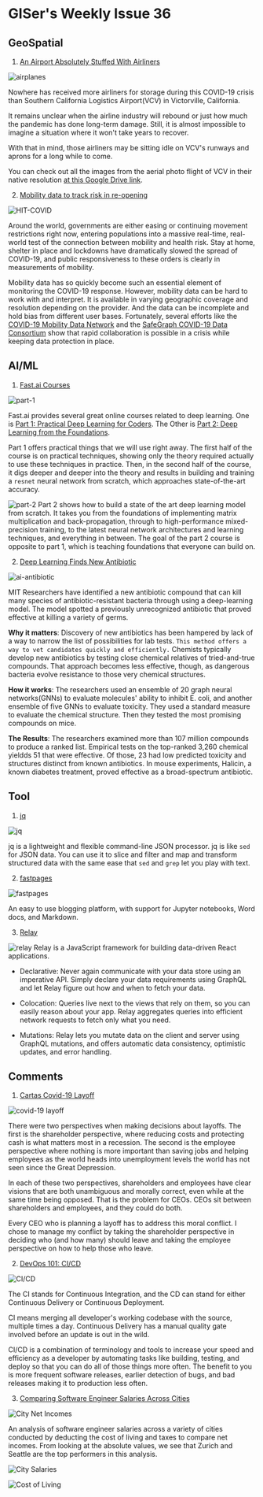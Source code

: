# GISer's Weekly Issue 36

## GeoSpatial

1. [An Airport Absolutely Stuffed With Airliners](https://www.thedrive.com/the-war-zone/33141/these-aerial-and-satellite-photos-of-an-airport-absolutely-stuffed-with-airliners-are-nuts)

![airplanes](https://the-drive-3.imgix.net/https%3A%2F%2Fapi.thedrive.com%2Fwp-content%2Fuploads%2F2020%2F04%2F2352352fsf.jpg%3Fquality%3D85?w=1440&auto=compress%2Cformat&ixlib=js-1.4.1&s=64709bc05d10a2ee312d07029c914bf3)

Nowhere has received more airliners for storage during this COVID-19 crisis than Southern California Logistics Airport(VCV) in Victorville, California.

It remains unclear when the airline industry will rebound or just how much the pandemic has done long-term damage. Still, it is almost impossible to imagine a situation where it won't take years to recover.

With that in mind, those airliners may be sitting idle on VCV's runways and aprons for a long while to come.

You can check out all the images from the aerial photo flight of VCV in their native resolution [at this Google Drive link](https://drive.google.com/drive/folders/1hme0uBZgv3anh3nvN4XEgXQvntUbSBZQ).

2. [Mobility data to track risk in re-opening](https://blog.mapbox.com/mobility-data-to-track-risk-in-re-opening-739e5c20f3ed)

![HIT-COVID](https://miro.medium.com/max/552/0*YVwERykJtuX8s2y2)

Around the world, governments are either easing or continuing movement restrictions right now, entering populations into a massive real-time, real-world test of the connection between mobility and health risk. Stay at home, shelter in place and lockdowns have dramatically slowed the spread of COVID-19, and public responsiveness to these orders is clearly in measurements of mobility.

Mobility data has so quickly become such an essential element of monitoring the COVID-19 response. However, mobility data can be hard to work with and interpret. It is available in varying geographic coverage and resolution depending on the provider. And the data can be incomplete and hold bias from different user bases. Fortunately, several efforts like the [COVID-19 Mobility Data Network](https://www.covid19mobility.org/) and the [SafeGraph COVID-19 Data Consortium](https://www.safegraph.com/covid-19-data-consortium) show that rapid collaboration is possible in a crisis while keeping data protection in place.

## AI/ML

1. [Fast.ai Courses](https://course.fast.ai/index.html)

![part-1](https://www.fast.ai/images/part1v3-thumbs/lesson1-overview.png)

Fast.ai provides several great online courses related to deep learning.
One is [Part 1: Practical Deep Learning for Coders](http://course.fast.ai/). The Other is [Part 2: Deep Learning from the Foundations](https://course.fast.ai/part2).

Part 1 offers practical things that we will use right away. The first half of the course is on practical techniques, showing only the theory required actually to use these techniques in practice. Then, in the second half of the course, it digs deeper and deeper into the theory and results in building and training a `resnet` neural network from scratch, which approaches state-of-the-art accuracy.

![part-2](https://course.fast.ai/images/part2_3/2_foundations.png)
Part 2 shows how to build a state of the art deep learning model from scratch. It takes you from the foundations of implementing matrix multiplication and back-propagation, through to high-performance mixed-precision training, to the latest neural network architectures and learning techniques, and everything in between. The goal of the part 2 course is opposite to part 1, which is teaching foundations that everyone can build on.

2. [Deep Learning Finds New Antibiotic](https://news.mit.edu/2020/artificial-intelligence-identifies-new-antibiotic-0220)

![ai-antibiotic](https://marlin-prod.literatumonline.com/cms/attachment/7c976ae1-3293-41f4-b4af-76cdea1c457b/fx1.jpg)

MIT Researchers have identified a new antibiotic compound that can kill many species of antibiotic-resistant bacteria through using a deep-learning model. The model spotted a previously unrecognized antibiotic that proved effective at killing a variety of germs.

**Why it matters**: Discovery of new antibiotics has been hampered by lack of a way to narrow the list of possibilities for lab tests. `This method offers a way to vet candidates quickly and efficiently.` Chemists typically develop new antibiotics by testing close chemical relatives of tried-and-true compounds. That approach becomes less effective, though, as dangerous bacteria evolve resistance to those very chemical structures.

**How it works**: The researchers used an ensemble of 20 graph neural networks(GNNs) to evaluate molecules' ability to inhibit E. coli, and another ensemble of five GNNs to evaluate toxicity. They used a standard measure to evaluate the chemical structure. Then they tested the most promising compounds on mice.

**The Results**: The researchers examined more than 107 million compounds to produce a ranked list. Empirical tests on the top-ranked 3,260 chemical yieldds 51 that were effective. Of those, 23 had low predicted toxicity and structures distinct from known antibiotics. In mouse experiments, Halicin, a known diabetes treatment, proved effective as a broad-spectrum antibiotic.

## Tool

1. [jq](https://stedolan.github.io/jq/)

![jq](https://stedolan.github.io/jq/jq.png)

jq is a lightweight and flexible command-line JSON processor. jq is like `sed` for JSON data. You can use it to slice and filter and map and transform structured data with the same ease that `sed` and `grep` let you play with text.

2. [fastpages](https://github.com/fastai/fastpages)

![fastpages](https://github.com/fastai/fastpages/raw/master/images/diagram.png)

An easy to use blogging platform, with support for Jupyter notebooks, Word docs, and Markdown.

3. [Relay](https://github.com/facebook/relay)

![relay](https://reactjs-bot.github.io/react/img/blog/relay-components/relay-architecture.png)
Relay is a JavaScript framework for building data-driven React applications.

- Declarative: Never again communicate with your data store using an imperative API. Simply declare your data requirements using GraphQL and let Relay figure out how and when to fetch your data.

- Colocation: Queries live next to the views that rely on them, so you can easily reason about your app. Relay aggregates queries into efficient network requests to fetch only what you need.

- Mutations: Relay lets you mutate data on the client and server using GraphQL mutations, and offers automatic data consistency, optimistic updates, and error handling.

## Comments

1. [Cartas Covid-19 Layoff](https://medium.com/@henrysward/cartas-covid-19-layoff-cbb80e3e8a5d)

![covid-19 layoff](https://www.wcbi.com/wp-content/uploads/2020/03/coronavirus-4.jpg)

There were two perspectives when making decisions about layoffs. The first is the shareholder perspective, where reducing costs and protecting cash is what matters most in a recession. The second is the employee perspective where nothing is more important than saving jobs and helping employees as the world heads into unemployment levels the world has not seen since the Great Depression.

In each of these two perspectives, shareholders and employees have clear visions that are both unambiguous and morally correct, even while at the same time being opposed. That is the problem for CEOs. CEOs sit between shareholders and employees, and they could do both.

Every CEO who is planning a layoff has to address this moral conflict. I chose to manage my conflict by taking the shareholder perspective in deciding who (and how many) should leave and taking the employee perspective on how to help those who leave.

2. [DevOps 101: CI/CD](https://hackernoon.com/devops-101-cicd-explained-ow6x32io)

![CI/CD](https://i1.wp.com/www.docker.com/blog/wp-content/uploads/4fa92c35-5a00-4e7a-929e-e5ae4b99701a-1.jpg?resize=1024%2C577&ssl=1)

The CI stands for Continuous Integration, and the CD can stand for either Continuous Delivery or Continuous Deployment.

CI means merging all developer's working codebase with the source, multiple times a day.
Continuous Delivery has a manual quality gate involved before an update is out in the wild.

CI/CD is a combination of terminology and tools to increase your speed and efficiency as a developer by automating tasks like building, testing, and deploy so that you can do all of those things more often. The benefit to you is more frequent software releases, earlier detection of bugs, and bad releases making it to production less often.

3. [Comparing Software Engineer Salaries Across Cities](https://javednissar.ca/comparing-software-engineer-salaries-across-cities/)

![City Net Incomes](https://javednissar.ca/content/images/2020/05/net-1.svg)

An analysis of software engineer salaries across a variety of cities conducted by deducting the cost of living and taxes to compare net incomes. From looking at the absolute values, we see that Zurich and Seattle are the top performers in this analysis.

![City Salaries](https://javednissar.ca/content/images/2020/05/salaries-1.svg)

![Cost of Living](https://javednissar.ca/content/images/2020/05/col-1.svg)
